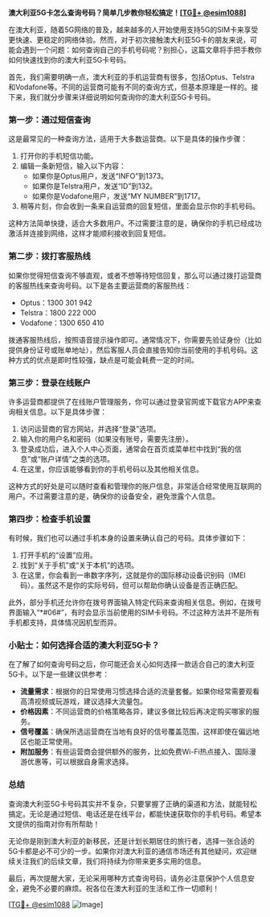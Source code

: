 **澳大利亚5G卡怎么查询号码？简单几步教你轻松搞定！[[TG💪+ @esim1088](https://t.me/s/esim1088)]**

在澳大利亚，随着5G网络的普及，越来越多的人开始使用支持5G的SIM卡来享受更快速、更稳定的网络体验。然而，对于初次接触澳大利亚5G卡的朋友来说，可能会遇到一个问题：如何查询自己的手机号码呢？别担心，这篇文章将手把手教你如何快速找到你的澳大利亚5G卡号码。

首先，我们需要明确一点，澳大利亚的手机运营商有很多，包括Optus、Telstra和Vodafone等。不同的运营商可能有不同的查询方式，但基本原理是一样的。接下来，我们就分步骤来详细说明如何查询你的澳大利亚5G卡号码。

### **第一步：通过短信查询**

这是最常见的一种查询方法，适用于大多数运营商。以下是具体的操作步骤：

1. 打开你的手机短信功能。
2. 编辑一条新短信，输入以下内容：
   - 如果你是Optus用户，发送“INFO”到1373。
   - 如果你是Telstra用户，发送“ID”到132。
   - 如果你是Vodafone用户，发送“MY NUMBER”到1717。
3. 稍等片刻，你会收到一条来自运营商的回复短信，里面会显示你的手机号码。

这种方法简单快捷，适合大多数用户。不过需要注意的是，确保你的手机已经成功激活并连接到网络，这样才能顺利接收到回复短信。

### **第二步：拨打客服热线**

如果你觉得短信查询不够直观，或者不想等待短信回复，那么可以通过拨打运营商的客服热线来查询号码。以下是各主要运营商的客服热线：

- Optus：1300 301 942
- Telstra：1800 222 000
- Vodafone：1300 650 410

拨通客服热线后，按照语音提示操作即可。通常情况下，你需要先验证身份（比如提供身份证号或账单地址），然后客服人员会直接告知你当前使用的手机号码。这种方式的优点是即时性较强，缺点是可能会耗费一定的时间。

### **第三步：登录在线账户**

许多运营商都提供了在线账户管理服务，你可以通过登录官网或下载官方APP来查询相关信息。以下是具体步骤：

1. 访问运营商的官方网站，并选择“登录”选项。
2. 输入你的用户名和密码（如果没有账号，需要先注册）。
3. 登录成功后，进入个人中心页面，通常会在首页或菜单栏中找到“我的信息”或“账户详情”之类的选项。
4. 在这里，你应该能够看到你的手机号码以及其他相关信息。

这种方式的好处是可以随时查看和管理你的账户信息，非常适合经常使用互联网的用户。不过需要注意的是，确保你的设备安全，避免泄露个人信息。

### **第四步：检查手机设置**

有时候，我们也可以通过手机本身的设置来确认自己的号码。具体步骤如下：

1. 打开手机的“设置”应用。
2. 找到“关于手机”或“关于本机”的选项。
3. 在这里，你会看到一串数字序列，这就是你的国际移动设备识别码（IMEI码）。虽然这不是你的实际号码，但可以帮助你确认设备是否正确匹配。

此外，部分手机还允许你在拨号界面输入特定代码来查询相关信息。例如，在拨号界面输入“*#06#”，有时会显示当前使用的SIM卡号码。不过这种方法并不是所有手机都支持，具体情况因机型而异。

### **小贴士：如何选择合适的澳大利亚5G卡？**

在了解了如何查询号码之后，你可能还会关心如何选择一款适合自己的澳大利亚5G卡。以下是一些建议供参考：

- **流量需求**：根据你的日常使用习惯选择合适的流量套餐。如果你经常需要观看高清视频或玩游戏，建议选择大流量包。
- **价格因素**：不同运营商的价格策略各异，建议多做比较后再决定购买哪家的服务。
- **信号覆盖**：确保所选运营商在当地有良好的信号覆盖范围，这样即使在偏远地区也能正常使用。
- **附加服务**：有些运营商会提供额外的服务，比如免费Wi-Fi热点接入、国际漫游优惠等，可以根据自身需求选择。

### **总结**

查询澳大利亚5G卡号码其实并不复杂，只要掌握了正确的渠道和方法，就能轻松搞定。无论是通过短信、电话还是在线平台，都能快速获取你的手机号码。希望本文提供的指南对你有所帮助！

无论你是刚到澳大利亚的新移民，还是计划长期居住的旅行者，选择一张合适的5G卡都是必不可少的一步。如果你对澳大利亚的通信市场还有其他疑问，欢迎继续关注我们的后续文章，我们将持续为你带来更多实用的信息。

最后，再次提醒大家，无论采用哪种方式查询号码，请务必注意保护个人信息安全，避免不必要的麻烦。祝各位在澳大利亚的生活和工作一切顺利！

[[TG💪+ @esim1088](https://t.me/s/esim1088) ![Image](https://i.postimg.cc/4NQfJmqS/Snipaste-2025-05-13-00-14-12.png)]